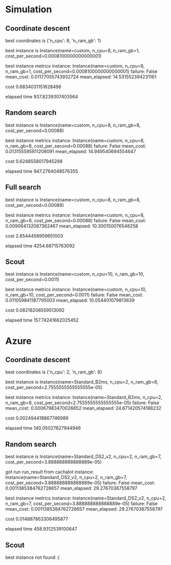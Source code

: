 # Simulation
## Coordinate descent
best coordinates is {'n_cpu': 8, 'n_ram_gb': 1}

best instance is Instance(name=custom, n_cpu=8, n_ram_gb=1, cost_per_second=0.0008100000000000001)

best instance metrics instance: Instance(name=custom, n_cpu=8, n_ram_gb=1, cost_per_second=0.0008100000000000001) failure: False mean_cost: 0.01177055743932724 mean_elapsed: 14.531552394231161

cost 0.6834031151628496

elapsed time 937.8239307403564

## Random search

best instance is Instance(name=custom, n_cpu=8, n_ram_gb=8, cost_per_second=0.00088)

best instance metrics instance: Instance(name=custom, n_cpu=8, n_ram_gb=8, cost_per_second=0.00088) failure: False mean_cost: 0.013155595811208091 mean_elapsed: 14.949540694554647

cost 0.6248558017945288

elapsed time 947.2764048576355

## Full search

best instance is Instance(name=custom, n_cpu=8, n_ram_gb=8, cost_per_second=0.00088)

best instance metrics instance: Instance(name=custom, n_cpu=8, n_ram_gb=8, cost_per_second=0.00088) failure: False mean_cost: 0.009064132067362467 mean_elapsed: 10.300150076548258

cost 2.6544458959651003

elapsed time 4254.68715763092

## Scout
best instance is Instance(name=custom, n_cpu=10, n_ram_gb=10, cost_per_second=0.0011)

best instance metrics instance: Instance(name=custom, n_cpu=10, n_ram_gb=10, cost_per_second=0.0011) failure: False mean_cost: 0.011059841187795003 mean_elapsed: 10.054401079813639

cost 0.08218208559513092

elapsed time 157.74241662025452


# Azure
## Coordinate descent
best coordinates is {'n_cpu': 2, 'n_ram_gb': 8}

best instance is Instance(name=Standard_B2ms, n_cpu=2, n_ram_gb=8, cost_per_second=2.7555555555555555e-05)

best instance metrics instance: Instance(name=Standard_B2ms, n_cpu=2, n_ram_gb=8, cost_per_second=2.7555555555555555e-05) failure: False mean_cost: 0.00067983470026652 mean_elapsed: 24.671420574188232

cost 0.002494418867746989

elapsed time 140.05027627944946

## Random search
best instance is Instance(name=Standard_DS2_v2, n_cpu=2, n_ram_gb=7, cost_per_second=3.888888888888889e-05)

got run run_result from cachalot instance: Instance(name=Standard_DS2_v2, n_cpu=2, n_ram_gb=7, cost_per_second=3.888888888888889e-05) failure: False mean_cost: 0.0011385384762728657 mean_elapsed: 29.27670367558797

best instance metrics instance: Instance(name=Standard_DS2_v2, n_cpu=2, n_ram_gb=7, cost_per_second=3.888888888888889e-05) failure: False mean_cost: 0.0011385384762728657 mean_elapsed: 29.27670367558797

cost 0.014887863306495877

elapsed time 458.9312539100647

## Scout
best instance not found :(
